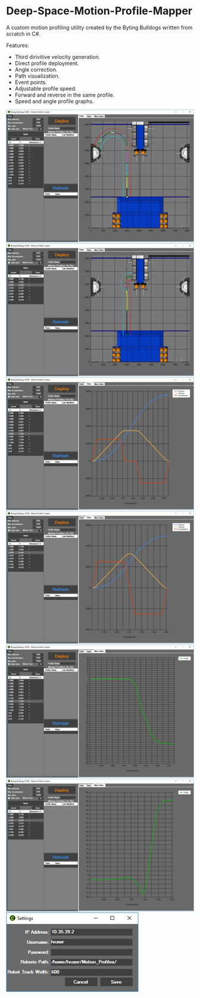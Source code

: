 # Deep-Space-Motion-Profile-Mapper
A custom motion profiling utility created by the Byting Bulldogs written from scratch in C#.

Features:
- Third dirivitive velocity generation.
- Direct profile deployment.
- Angle correction.
- Path visualization.
- Event points.
- Adjustable profile speed.
- Forward and reverse in the same profile.
- Speed and angle profile graphs.

![Image Of Motion Tool](https://github.com/BytingBulldogs3539/Deep-Space-Motion-Profile-Mapper/blob/master/Images/Capture.JPG)
![Image Of Motion Tool](https://github.com/BytingBulldogs3539/Deep-Space-Motion-Profile-Mapper/blob/master/Images/Capture2.JPG)
![Image Of Motion Tool](https://github.com/BytingBulldogs3539/Deep-Space-Motion-Profile-Mapper/blob/master/Images/Capture_1.JPG)
![Image Of Motion Tool](https://github.com/BytingBulldogs3539/Deep-Space-Motion-Profile-Mapper/blob/master/Images/Capture2_1.JPG)
![Image Of Motion Tool](https://github.com/BytingBulldogs3539/Deep-Space-Motion-Profile-Mapper/blob/master/Images/Capture_2.JPG)
![Image Of Motion Tool](https://github.com/BytingBulldogs3539/Deep-Space-Motion-Profile-Mapper/blob/master/Images/Capture2_2.JPG)
![Image Of Motion Tool](https://github.com/BytingBulldogs3539/Deep-Space-Motion-Profile-Mapper/blob/master/Images/Capture3.JPG)

